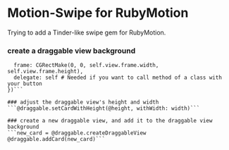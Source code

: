 Motion-Swipe for RubyMotion
====================

Trying to add a Tinder-like swipe gem for RubyMotion.


### create a draggable view background
```@draggable = MotionSwipe.build({
  frame: CGRectMake(0, 0, self.view.frame.width, self.view.frame.height),
  delegate: self # Needed if you want to call method of a class with your button
})```

### adjust the draggable view's height and width
```@draggable.setCardWithHeight(@height, withWidth: width)```

### create a new draggable view, and add it to the draggable view background
```new_card = @draggable.createDraggableView
@draggable.addCard(new_card)```
